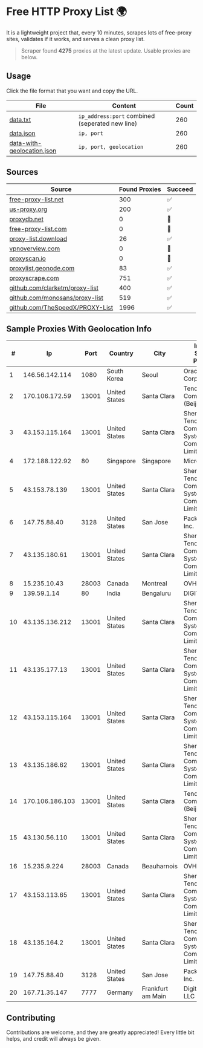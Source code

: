 
# Free HTTP Proxy List 🌍

It is a lightweight project that, every 10 minutes, scrapes lots of free-proxy sites, validates if it works, and serves a clean proxy list.


> Scraper found **4275** proxies at the latest update. Usable proxies are below.

## Usage

Click the file format that you want and copy the URL.


|File|Content|Count|
|----|-------|-----|
|[data.txt](https://raw.githubusercontent.com/themiralay/Proxy-List-World/master/data.txt)|`ip_address:port` combined (seperated new line)|260|
|[data.json](https://raw.githubusercontent.com/themiralay/Proxy-List-World/master/data.json)|`ip, port`|260|
|[data-with-geolocation.json](https://raw.githubusercontent.com/themiralay/Proxy-List-World/master/data-with-geolocation.json)|`ip, port, geolocation`|260|

## Sources

|Source|Found Proxies|Succeed|
|------|-------------|-------|
|[free-proxy-list.net](https://free-proxy-list.net)|300|✅|
|[us-proxy.org](https://www.us-proxy.org)|200|✅|
|[proxydb.net](http://proxydb.net)|0|🚫|
|[free-proxy-list.com](https://free-proxy-list.com/?page=&port=&type%5B%5D=http&type%5B%5D=https&up_time=0&search=Search)|0|🚫|
|[proxy-list.download](https://www.proxy-list.download/HTTP)|26|✅|
|[vpnoverview.com](https://vpnoverview.com/privacy/anonymous-browsing/free-proxy-servers)|0|🚫|
|[proxyscan.io](https://www.proxyscan.io)|0|🚫|
|[proxylist.geonode.com](https://proxylist.geonode.com/api/proxy-list?limit=300&page=1&sort_by=lastChecked&sort_type=desc&protocols=http,https)|83|✅|
|[proxyscrape.com](https://api.proxyscrape.com/v2/?request=displayproxies&protocol=http&timeout=10000&country=all&ssl=all&anonymity=all)|751|✅|
|[github.com/clarketm/proxy-list](https://raw.githubusercontent.com/clarketm/proxy-list/master/proxy-list-raw.txt)|400|✅|
|[github.com/monosans/proxy-list](https://raw.githubusercontent.com/monosans/proxy-list/main/proxies/http.txt)|519|✅|
|[github.com/TheSpeedX/PROXY-List](https://raw.githubusercontent.com/TheSpeedX/PROXY-List/master/http.txt)|1996|✅|


## Sample Proxies With Geolocation Info

|#|Ip|Port|Country|City|Internet Service Provider|
|-|--|----|-------|----|-------------------------|
|1|146.56.142.114|1080|South Korea|Seoul|Oracle Corporation|
|2|170.106.172.59|13001|United States|Santa Clara|Tencent Cloud Computing (Beijing) Co|
|3|43.153.115.164|13001|United States|Santa Clara|Shenzhen Tencent Computer Systems Company Limited|
|4|172.188.122.92|80|Singapore|Singapore|Microsoft|
|5|43.153.78.139|13001|United States|Santa Clara|Shenzhen Tencent Computer Systems Company Limited|
|6|147.75.88.40|3128|United States|San Jose|Packet Host, Inc.|
|7|43.135.180.61|13001|United States|Santa Clara|Shenzhen Tencent Computer Systems Company Limited|
|8|15.235.10.43|28003|Canada|Montreal|OVH SAS|
|9|139.59.1.14|80|India|Bengaluru|DIGITALOCEAN|
|10|43.135.136.212|13001|United States|Santa Clara|Shenzhen Tencent Computer Systems Company Limited|
|11|43.135.177.13|13001|United States|Santa Clara|Shenzhen Tencent Computer Systems Company Limited|
|12|43.153.115.164|13001|United States|Santa Clara|Shenzhen Tencent Computer Systems Company Limited|
|13|43.135.186.62|13001|United States|Santa Clara|Shenzhen Tencent Computer Systems Company Limited|
|14|170.106.186.103|13001|United States|Santa Clara|Tencent Cloud Computing (Beijing) Co|
|15|43.130.56.110|13001|United States|Santa Clara|Shenzhen Tencent Computer Systems Company Limited|
|16|15.235.9.224|28003|Canada|Beauharnois|OVH SAS|
|17|43.153.113.65|13001|United States|Santa Clara|Shenzhen Tencent Computer Systems Company Limited|
|18|43.135.164.2|13001|United States|Santa Clara|Shenzhen Tencent Computer Systems Company Limited|
|19|147.75.88.40|3128|United States|San Jose|Packet Host, Inc.|
|20|167.71.35.147|7777|Germany|Frankfurt am Main|DigitalOcean, LLC|



## Contributing

Contributions are welcome, and they are greatly appreciated! Every
little bit helps, and credit will always be given.


